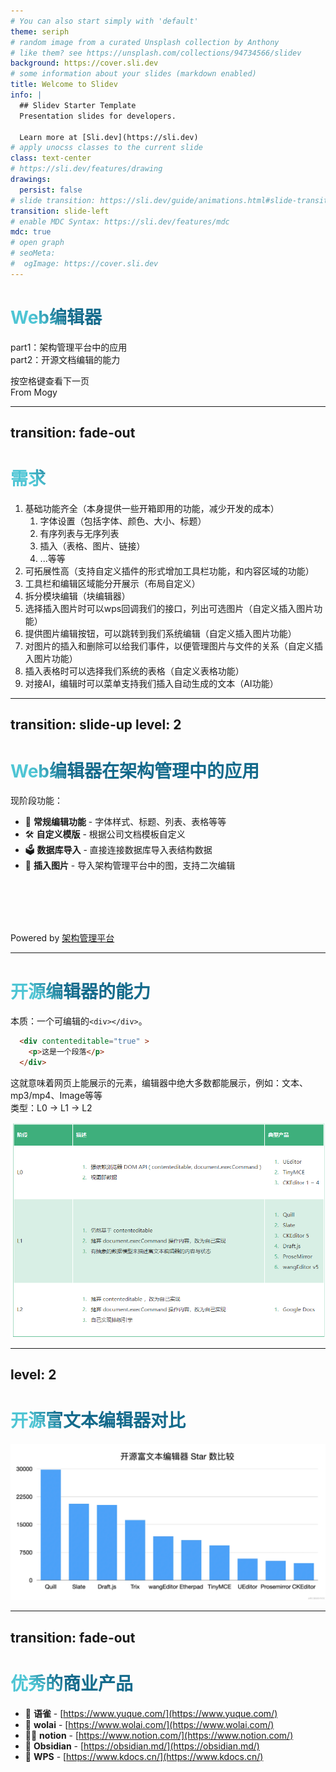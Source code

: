 ```yaml
---
# You can also start simply with 'default'
theme: seriph
# random image from a curated Unsplash collection by Anthony
# like them? see https://unsplash.com/collections/94734566/slidev
background: https://cover.sli.dev
# some information about your slides (markdown enabled)
title: Welcome to Slidev
info: |
  ## Slidev Starter Template
  Presentation slides for developers.

  Learn more at [Sli.dev](https://sli.dev)
# apply unocss classes to the current slide
class: text-center
# https://sli.dev/features/drawing
drawings:
  persist: false
# slide transition: https://sli.dev/guide/animations.html#slide-transitions
transition: slide-left
# enable MDC Syntax: https://sli.dev/features/mdc
mdc: true
# open graph
# seoMeta:
#  ogImage: https://cover.sli.dev
---
```


# Web编辑器

<p class="text-sm pt-6 align-left" >
  <div>part1：架构管理平台中的应用</div>
  <div>part2：开源文档编辑的能力</div>
</p>

<div @click="$slidev.nav.next" class="mt-12 py-1" hover:bg="white op-10">
  按空格键查看下一页 <carbon:arrow-right />
</div>

<div class="abs-br m-4 text-xl">
 From Mogy
</div>

---
transition: fade-out
---

# 需求

1. 基础功能齐全（本身提供一些开箱即用的功能，减少开发的成本）
   1. 字体设置（包括字体、颜色、大小、标题）
   2. 有序列表与无序列表
   3. 插入（表格、图片、链接）
   4. ...等等
2. 可拓展性高（支持自定义插件的形式增加工具栏功能，和内容区域的功能）
3. 工具栏和编辑区域能分开展示（布局自定义）  &#x20;
4. 拆分模块编辑（块编辑器）
5. 选择插入图片时可以wps回调我们的接口，列出可选图片（自定义插入图片功能）
6. 提供图片编辑按钮，可以跳转到我们系统编辑（自定义插入图片功能）
7. 对图片的插入和删除可以给我们事件，以便管理图片与文件的关系（自定义插入图片功能）
8. 插入表格时可以选择我们系统的表格（自定义表格功能）
9. 对接AI，编辑时可以菜单支持我们插入自动生成的文本（AI功能）

---
transition: slide-up
level: 2
---

# Web编辑器在架构管理中的应用

<div my-3>现阶段功能：</div>

- 📝 **常规编辑功能** - 字体样式、标题、列表、表格等等
- 🛠 **自定义模版** - 根据公司文档模板自定义
- 🗳️ **数据库导入** - 直接连接数据库导入表结构数据
- 📸 **插入图片** - 导入架构管理平台中的图，支持二次编辑

<br>
<br>
<br>
<br>

Powered by [架构管理平台](https://sli.dev/guide/why)

---

# 开源编辑器的能力

<div grid="~ cols-2 gap-4">
<div>

本质：一个可编辑的`<div></div>`。


```html
  <div contenteditable="true" >
    <p>这是一个段落</p>
  </div>
```

<!-- ./components/Counter.vue -->
<Div v-click :count="10" m="t-5" />


<div  v-click  mt-10>这就意味着网页上能展示的元素，编辑器中绝大多数都能展示，例如：文本、mp3/mp4、Image等等</div>

</div>
<div>

<div  v-click>类型：L0 -> L1 -> L2 </div>

<img
  v-click
  class=" w-full"
  src="/images/image_ZvD0-yeQwR.png"
  alt=""
/>

</div>
</div>

<!--
Presenter note with **bold**, *italic*, and ~~striked~~ text.

Also, HTML elements are valid:
<div class="flex w-full">
  <span style="flex-grow: 1;">Left content</span>
  <span>Right content</span>
</div>
-->



---
level: 2
---

# 开源富文本编辑器对比

![](/images/image_WKlMKO_-fa.png)


<!-- ![](/images/image_TjBmPnIVpM.png) -->


<!-- ![](https://p1-juejin.byteimg.com/tos-cn-i-k3u1fbpfcp/7c13d57ad02e4027a93fb4658920e2c6~tplv-k3u1fbpfcp-jj-mark:3024:0:0:0:q75.awebp#?w=2400\&h=1272\&s=992176\&e=png\&b=fefdfd)

![](/images/image_ZKgkKbqF9V.png) -->



---
transition: fade-out
---

# 优秀的商业产品

- 📝 **语雀** - [https://www.yuque.com/](https://www.yuque.com/)
- 🎨 **wolai** - [https://www.wolai.com/](https://www.wolai.com/)
- 🧑‍💻 **notion** - [https://www.notion.com/](https://www.notion.com/)
- 🤹 **Obsidian** - [https://obsidian.md/](https://obsidian.md/)
- 🎥 **WPS** - [https://www.kdocs.cn/](https://www.kdocs.cn/)


<style>
h1 {
  background-color: #2B90B6;
  background-image: linear-gradient(45deg, #4EC5D4 10%, #146b8c 20%);
  background-size: 100%;
  -webkit-background-clip: text;
  -moz-background-clip: text;
  -webkit-text-fill-color: transparent;
  -moz-text-fill-color: transparent;
}
</style>

<!--
Here is another comment.
-->

